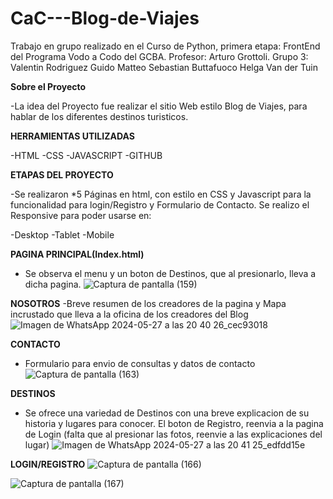 # CaC---Blog-de-Viajes
Trabajo en grupo realizado en el Curso de Python, primera etapa: FrontEnd del Programa Vodo a Codo del GCBA. Profesor: Arturo Grottoli.
Grupo 3: Valentin Rodriguez
         Guido Matteo
         Sebastian Buttafuoco
         Helga Van der Tuin

**Sobre el Proyecto**

-La idea del Proyecto fue realizar el sitio Web estilo Blog de Viajes, para hablar de los diferentes destinos turisticos.

**HERRAMIENTAS UTILIZADAS**

-HTML
-CSS
-JAVASCRIPT
-GITHUB

**ETAPAS DEL PROYECTO**

-Se realizaron *5 Páginas en html, con estilo en CSS y Javascript para la funcionalidad para login/Registro y Formulario de Contacto. Se realizo el Responsive para poder usarse en: 

-Desktop
-Tablet
-Mobile

**PAGINA PRINCIPAL(Index.html)**
- Se observa el menu y un boton de Destinos, que al presionarlo, lleva a dicha pagina.
![Captura de pantalla (159)](https://github.com/va-rodriguez/CaC---Blog-de-Viajes/assets/21012687/57b53ea2-a442-4875-abf7-6eb24eecb987)

**NOSOTROS**
-Breve resumen de los creadores de la pagina y Mapa incrustado que lleva a la oficina de los creadores del Blog
![Imagen de WhatsApp 2024-05-27 a las 20 40 26_cec93018](https://github.com/va-rodriguez/CaC---Blog-de-Viajes/assets/21012687/8fe431b2-dc93-4d98-987e-4760e11e3197)

**CONTACTO**
- Formulario para envio de consultas y datos de contacto
![Captura de pantalla (163)](https://github.com/va-rodriguez/CaC---Blog-de-Viajes/assets/21012687/654fb818-14ee-458b-a4f1-2ab9662e4a2d)

**DESTINOS**
- Se ofrece una variedad de Destinos con una breve explicacion de su historia y lugares para conocer. El boton de Registro, reenvia a la pagina de Login (falta que al presionar las fotos, reenvie a las explicaciones del lugar)
![Imagen de WhatsApp 2024-05-27 a las 20 41 25_edfdd15e](https://github.com/va-rodriguez/CaC---Blog-de-Viajes/assets/21012687/0707767b-d596-400e-9cee-51dabc2fdf42)

 **LOGIN/REGISTRO** 
![Captura de pantalla (166)](https://github.com/va-rodriguez/CaC---Blog-de-Viajes/assets/21012687/c9dd3aeb-2d45-4b53-890d-74001139304c)

![Captura de pantalla (167)](https://github.com/va-rodriguez/CaC---Blog-de-Viajes/assets/21012687/f261e663-21e9-4744-8b4d-422b99a76dad)


